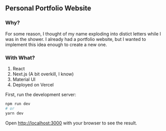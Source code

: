 
## Personal Portfolio Website

### Why?
For some reason, I thought of my name exploding into distict letters while I was in the shower. I already had a portfolio website, but
I wanted to implement this idea enough to create a new one.

### With What?
1. React
2. Next.js (A bit overkill, I know)
3. Material UI
4. Deployed on Vercel

First, run the development server:

```bash
npm run dev
# or
yarn dev
```

Open [http://localhost:3000](http://localhost:3000) with your browser to see the result.

